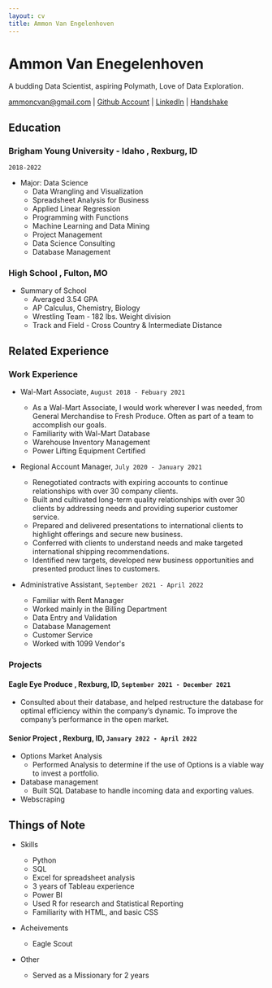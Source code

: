 ```yaml
---
layout: cv
title: Ammon Van Engelenhoven
---
```

# Ammon Van Enegelenhoven
A budding Data Scientist, aspiring Polymath, Love of Data Exploration.

<div id="webaddress">
<a href="ammoncvan@gmail.com">ammoncvan@gmail.com</a>
| <a href="https://github.com/vanman247">Github Account</a>
| <a href="https://www.linkedin.com/in/ammon-van-engelenhoven-4a42a0173/">LinkedIn</a>
| <a href="https://app.joinhandshake.com/stu/users/12645338">Handshake</a>
</div>

## Education

### __Brigham Young University - Idaho__ , Rexburg, ID
`2018-2022`

- Major: Data Science
    - Data Wrangling and Visualization
    - Spreadsheet Analysis for Business
    - Applied Linear Regression
    - Programming with Functions
    - Machine Learning and Data Mining
    - Project Management
    - Data Science Consulting
    - Database Management

### __High School__ , Fulton, MO

- Summary of School
    - Averaged 3.54 GPA
    - AP Calculus, Chemistry, Biology
    - Wrestling Team - 182 lbs. Weight division
    - Track and Field - Cross Country & Intermediate Distance


## Related Experience

### Work Experience

- Wal-Mart Associate, `August 2018 - Febuary 2021`
    - As a Wal-Mart Associate, I would work wherever I was needed, from General Merchandise to Fresh Produce. Often as part of a team to accomplish our goals.
    - Familiarity with Wal-Mart Database
    - Warehouse Inventory Management
    - Power Lifting Equipment Certified

- Regional Account Manager, `July 2020 - January 2021`
    - Renegotiated contracts with expiring accounts to continue relationships with over 30 company clients.
    - Built and cultivated long-term quality relationships with over 30 clients by addressing needs and providing superior customer service.
    - Prepared and delivered presentations to international clients to highlight offerings and secure new business.
    - Conferred with clients to understand needs and make targeted international shipping recommendations. 
    - Identified new targets, developed new business opportunities and presented product lines to customers.

- Administrative Assistant, `September 2021 - April 2022`
    - Familiar with Rent Manager
    - Worked mainly in the Billing Department
    - Data Entry and Validation
    - Database Management
    - Customer Service
    - Worked with 1099 Vendor's

### Projects

#### __Eagle Eye Produce__ , Rexburg, ID, `September 2021 - December 2021`
- Consulted about their database, and helped restructure the database for optimal efficiency within the company’s dynamic. To improve the company’s performance in the open market.

#### __Senior Project__ , Rexburg, ID, `January 2022 - April 2022`
- Options Market Analysis
    -  Performed Analysis to determine if the use of Options is a viable way to invest a portfolio.
- Database management
    - Built SQL Database to handle incoming data and exporting values.
- Webscraping

## Things of Note

- Skills
    - Python
    - SQL
    - Excel for spreadsheet analysis
    - 3 years of Tableau experience
    - Power BI
    - Used R for research and Statistical Reporting
    - Familiarity with HTML, and basic CSS

- Acheivements
    - Eagle Scout

- Other
    - Served as a Missionary for 2 years




<!-- ### Footer

Last updated: May 2013